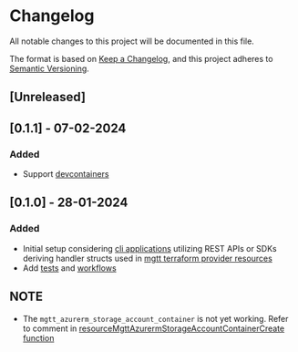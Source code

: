 # Changelog

All notable changes to this project will be documented in this file.

The format is based on [Keep a Changelog](https://keepachangelog.com/en/1.0.0/),
and this project adheres to [Semantic Versioning](https://semver.org/spec/v2.0.0.html).

## [Unreleased]

## [0.1.1] - 07-02-2024

### Added

- Support [devcontainers](./.devcontainer/devcontainer.json)

## [0.1.0] - 28-01-2024

### Added

- Initial setup considering [cli applications](./api-testing/) utilizing REST APIs or SDKs deriving handler structs used in [mgtt terraform provider resources](./mgtt/) 
- Add [tests](./mgtt/test/) and [workflows](./.github/workflows/) 

## NOTE

- The `mgtt_azurerm_storage_account_container` is not yet working. Refer to comment in [resourceMgttAzurermStorageAccountContainerCreate function](./mgtt/resource_mgtt_azurerm_storage_account_container.go)
